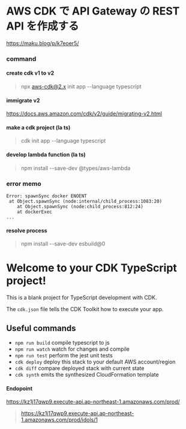 # AWS CDK で API Gateway の REST API を作成する

https://maku.blog/p/k7eoer5/

### command

#### create cdk v1 to v2
> npx aws-cdk@2.x init app --language typescript

#### immigrate v2
https://docs.aws.amazon.com/cdk/v2/guide/migrating-v2.html

#### make a cdk project (la ts)
> cdk init app --language typescript

#### develop lambda function (la ts)
> npm install --save-dev @types/aws-lambda

### error memo

```
Error: spawnSync docker ENOENT
 at Object.spawnSync (node:internal/child_process:1083:20)
    at Object.spawnSync (node:child_process:812:24)
    at dockerExec
...
```

#### resolve process
> npm install --save-dev esbuild@0

# Welcome to your CDK TypeScript project!

This is a blank project for TypeScript development with CDK.

The `cdk.json` file tells the CDK Toolkit how to execute your app.

## Useful commands

 * `npm run build`   compile typescript to js
 * `npm run watch`   watch for changes and compile
 * `npm run test`    perform the jest unit tests
 * `cdk deploy`      deploy this stack to your default AWS account/region
 * `cdk diff`        compare deployed stack with current state
 * `cdk synth`       emits the synthesized CloudFormation template

#### Endopoint

https://kz1j17qwp9.execute-api.ap-northeast-1.amazonaws.com/prod/

> https://kz1j17qwp9.execute-api.ap-northeast-1.amazonaws.com/prod/idols/1